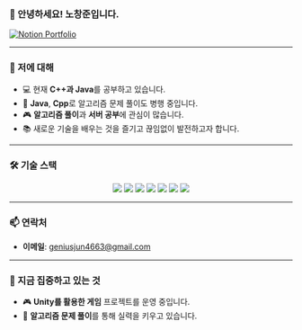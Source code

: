 ### 👋 안녕하세요! 노창준입니다.


[![Notion Portfolio](https://img.shields.io/badge/My%20Notion%20Portfolio-%23000000?style=for-the-badge&logo=notion&logoColor=white)](https://www.notion.so/Hi-I-m-ChangJun-Rho-196f3b5f600880bb8715f312a0b28261?pvs=4)



---

### 🚀 저에 대해
- 💻 현재 **C++과 Java**를 공부하고 있습니다.
- 🌱 **Java**, **Cpp**로 알고리즘 문제 풀이도 병행 중입니다.
- 🎮 **알고리즘 풀이**과 **서버 공부**에 관심이 많습니다.
- 📚 새로운 기술을 배우는 것을 즐기고 끊임없이 발전하고자 합니다.

---

### 🛠 기술 스택
<p align="center">
  <img src="https://img.shields.io/badge/Java-007396?style=flat-square&logo=Java&logoColor=white"/>
  <img src="https://img.shields.io/badge/Spring-6DB33F?style=flat-square&logo=Spring&logoColor=white"/>
  <img src="https://img.shields.io/badge/Spring%20Boot-6DB33F?style=flat-square&logo=Spring%20Boot&logoColor=white"/>
  <img src="https://img.shields.io/badge/C-A8B9CC?style=flat-square&logo=C&logoColor=white"/>
  <img src="https://img.shields.io/badge/C++-00599C?style=flat-square&logo=C%2B%2B&logoColor=white"/>
  <img src="https://img.shields.io/badge/C%23-239120?style=flat-square&logo=C%20Sharp&logoColor=white"/>
  <img src="https://img.shields.io/badge/Unity-000000?style=flat-square&logo=Unity&logoColor=white"/>
</p>


---

### 📫 연락처
- **이메일**: geniusjun4663@gmail.com

---

### 🌟 지금 집중하고 있는 것
- 🎮 **Unity를 활용한 게임** 프로젝트를 운영 중입니다.
- 🧩 **알고리즘 문제 풀이**를 통해 실력을 키우고 있습니다.
